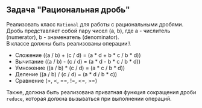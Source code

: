 ## Задача "Рациональная дробь"

Реализовать класс <code>Rational</code> для работы с рациональными дробями.\
Дробь представляет собой пару чисел (a, b), где a - числитель (numerator), b - знаменатель (denominator).\
В классе должны быть реализованы операции:\
- Сложение ((a / b) + (c / d) = (a * d + b * c / b * d))
- Вычитание ((a / b) - (c / d) = (a * d - b * c / b * d))
- Умножение ((a / b) * (c / d) = (a * c / b * d))
- Деление ((a / b) / (c / d) = (a * d / b * c))
- Сравнение (>, <, ==, !=, <=, >=)

Также, должна быть реализована приватная функция сокращения дроби <code>reduce</code>, которая должна вызываться при выполнении операций.
